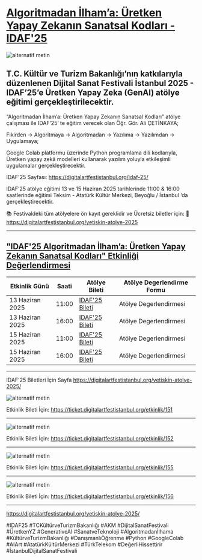# [Algoritmadan İlham’a: Üretken Yapay Zekanın Sanatsal Kodları - IDAF'25](https://digitalartfestistanbul.org/yetiskin-atolye-2025/)    

![alternatif metin](https://github.com/acetinkaya/Algoritmadan-ilhama-uretken-yapay-zekanin-sanatsal-kodlari/blob/main/idaf.png)

## T.C. Kültür ve Turizm Bakanlığı’nın katkılarıyla düzenlenen Dijital Sanat Festivali İstanbul 2025 - IDAF’25’e Üretken Yapay Zeka (GenAI) atölye eğitimi gerçekleştirilecektir.   

“Algoritmadan İlham’a: Üretken Yapay Zekanın Sanatsal Kodları” atölye çalışması ile  IDAF’25’ te eğitim verecek olan Öğr. Gör. Ali ÇETİNKAYA;    

Fikirden → Algoritmaya → Algoritmadan → Yazılıma → Yazılımdan → Uygulamaya;    

Google Colab platformu üzerinde Python programlama dili kodlarıyla, Üretken yapay zekâ modelleri kullanarak yazılım yoluyla etkileşimli uygulamalar gerçekleştirecektir. 

IDAF'25 Sayfası: https://digitalartfestistanbul.org/idaf-25/

IDAF’25 atölye eğitimi 13 ve 15 Haziran 2025 tarihlerinde 11:00 & 16:00 saatlerinde eğitimi Teksim - Atatürk Kültür Merkezi, Beyoğlu / İstanbul ‘da gerçekleştirecektir.

📚 Festivaldeki tüm atölyelere ön kayıt gereklidir ve Ücretsiz biletler için: 🔗 https://digitalartfestistanbul.org/yetiskin-atolye-2025

---

## ["IDAF'25 Algoritmadan İlham’a: Üretken Yapay Zekanın Sanatsal Kodları" Etkinliği Değerlendirmesi](https://digitalartfestistanbul.org/yetiskin-atolye-2025)

| Etkinlik Günü | Saati | Atölye Bileti | Atölye Degerlendirme Formu |     
|----------------|--------------|-----------|-----------| 
| 13 Haziran 2025 | 11:00 | [IDAF'25 Bileti](https://ticket.digitalartfestistanbul.org/etkinlik/151) | Atölye Degerlendirmesi |  
| 13 Haziran 2025 | 16:00 | [IDAF'25 Bileti](https://ticket.digitalartfestistanbul.org/etkinlik/152) | Atölye Degerlendirmesi |  
| 15 Haziran 2025 | 11:00 | [IDAF'25 Bileti](https://ticket.digitalartfestistanbul.org/etkinlik/155) | Atölye Degerlendirmesi |  
| 15 Haziran 2025 | 16:00 | [IDAF'25 Bileti](https://ticket.digitalartfestistanbul.org/etkinlik/156) | Atölye Degerlendirmesi |  

---

IDAF'25 Biletleri İçin Sayfa https://digitalartfestistanbul.org/yetiskin-atolye-2025/

![alternatif metin](https://github.com/acetinkaya/Algoritmadan-ilhama-uretken-yapay-zekanin-sanatsal-kodlari/blob/main/IDAF25_atolye_1.png)

Etkinlik Bileti İçin: https://ticket.digitalartfestistanbul.org/etkinlik/151

---

![alternatif metin](https://github.com/acetinkaya/Algoritmadan-ilhama-uretken-yapay-zekanin-sanatsal-kodlari/blob/main/IDAF25_atolye_2.png)

Etkinlik Bileti İçin: https://ticket.digitalartfestistanbul.org/etkinlik/152

---

![alternatif metin](https://github.com/acetinkaya/Algoritmadan-ilhama-uretken-yapay-zekanin-sanatsal-kodlari/blob/main/IDAF25_atolye_3.png)

Etkinlik Bileti İçin: https://ticket.digitalartfestistanbul.org/etkinlik/155

---

![alternatif metin](https://github.com/acetinkaya/Algoritmadan-ilhama-uretken-yapay-zekanin-sanatsal-kodlari/blob/main/IDAF25_atolye_3.png)

Etkinlik Bileti İçin: https://ticket.digitalartfestistanbul.org/etkinlik/156

---

https://digitalartfestistanbul.org/yetiskin-atolye-2025/

#IDAF25 #TCKültürveTurizmBakanlığı #AKM #DijitalSanatFestivali #ÜretkenYZ #GenerativeAI #SanatveTeknoloji #Algoritmadanİlhama #KültürveTurizmBakanlığı #DanışmanlıÖğrenme 
#Python #GoogleColab #AIArt #AtatürkKültürMerkezi #TürkTelekom #DeğerliHissettirir #İstanbulDijitalSanatFestivali
